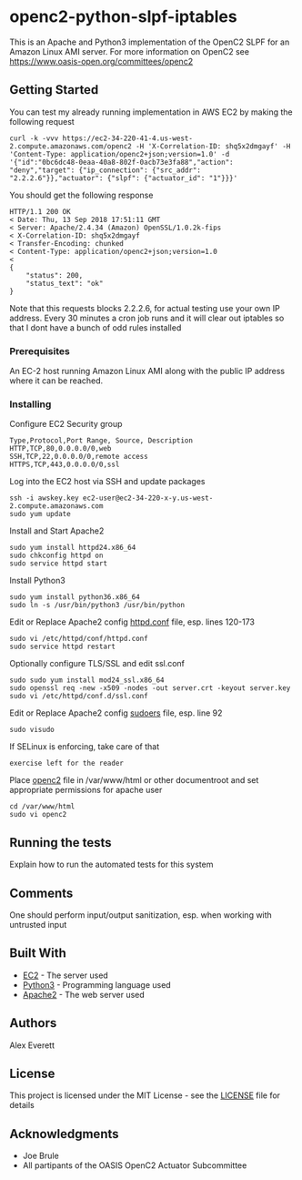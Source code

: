 # openc2-python-slpf-iptables
This is an Apache and Python3 implementation of the OpenC2 SLPF for an Amazon Linux AMI server.
For more information on OpenC2 see https://www.oasis-open.org/committees/openc2

## Getting Started
You can test my already running implementation in AWS EC2 by making the following request
```
curl -k -vvv https://ec2-34-220-41-4.us-west-2.compute.amazonaws.com/openc2 -H 'X-Correlation-ID: shq5x2dmgayf' -H 'Content-Type: application/openc2+json;version=1.0' -d '{"id":"0bc6dc48-0eaa-40a8-802f-0acb73e3fa88","action": "deny","target": {"ip_connection": {"src_addr": "2.2.2.6"}},"actuator": {"slpf": {"actuator_id": "1"}}}'
```
You should get the following response
```
HTTP/1.1 200 OK
< Date: Thu, 13 Sep 2018 17:51:11 GMT
< Server: Apache/2.4.34 (Amazon) OpenSSL/1.0.2k-fips
< X-Correlation-ID: shq5x2dmgayf
< Transfer-Encoding: chunked
< Content-Type: application/openc2+json;version=1.0
< 
{
    "status": 200,
    "status_text": "ok"
}

```
Note that this requests blocks 2.2.2.6, for actual testing use your own IP address.
Every 30 minutes a cron job runs and it will clear out iptables so that I dont have a bunch of odd rules installed
### Prerequisites

An EC-2 host running Amazon Linux AMI along with the public IP address where it can be reached.

### Installing
Configure EC2 Security group
```
Type,Protocol,Port Range, Source, Description
HTTP,TCP,80,0.0.0.0/0,web
SSH,TCP,22,0.0.0.0/0,remote access
HTTPS,TCP,443,0.0.0.0/0,ssl
```

Log into the EC2 host via SSH and update packages
```
ssh -i awskey.key ec2-user@ec2-34-220-x-y.us-west-2.compute.amazonaws.com
sudo yum update
```

Install and Start Apache2
```
sudo yum install httpd24.x86_64
sudo chkconfig httpd on
sudo service httpd start
```

Install Python3

```
sudo yum install python36.x86_64
sudo ln -s /usr/bin/python3 /usr/bin/python
```


Edit or Replace Apache2 config  [httpd.conf](httpd.conf) file, esp. lines 120-173 
```
sudo vi /etc/httpd/conf/httpd.conf
sudo service httpd restart
```

Optionally configure TLS/SSL and edit ssl.conf
```
sudo sudo yum install mod24_ssl.x86_64
sudo openssl req -new -x509 -nodes -out server.crt -keyout server.key
sudo vi /etc/httpd/conf.d/ssl.conf 
```

Edit or Replace Apache2 config  [sudoers](sudoers) file, esp. line 92
```
sudo visudo
```

If SELinux is enforcing, take care of that
```
exercise left for the reader
```

Place [openc2](openc2) file in /var/www/html or other documentroot and set appropriate permissions for apache user
```
cd /var/www/html
sudo vi openc2
```
## Running the tests

Explain how to run the automated tests for this system

## Comments

One should perform input/output sanitization, esp. when working with untrusted input

## Built With

* [EC2](http://aws.amazon.com/) - The server used
* [Python3](https://www.python.org/) - Programming language used
* [Apache2](https://www.apache.org) - The web server used


## Authors
Alex Everett

## License

This project is licensed under the MIT License - see the [LICENSE](LICENSE) file for details

## Acknowledgments

* Joe Brule
* All partipants of the OASIS OpenC2 Actuator Subcommittee
